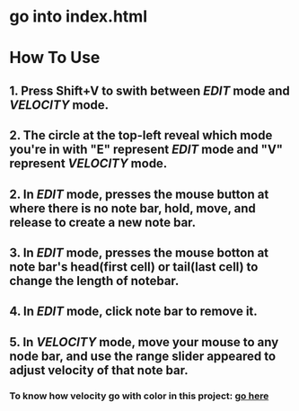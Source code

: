 # go into index.html

# How To Use

## 1. Press Shift+V to swith between *EDIT* mode and *VELOCITY* mode. 
## 2. The circle at the top-left reveal which mode you're in with "E" represent *EDIT* mode and "V" represent *VELOCITY* mode.
## 2. In *EDIT* mode, presses the mouse button at where there is no note bar, hold, move, and release to create a new note bar.
## 3. In *EDIT* mode, presses the mouse botton at note bar's head(first cell) or tail(last cell) to change the length of notebar.
## 4. In *EDIT* mode, click note bar to remove it.
## 5. In *VELOCITY* mode, move your mouse to any node bar, and use the range slider appeared to adjust velocity of that note bar.

### To know how velocity go with color in this project: [go here](https://github.com/andrewhsugithub/pianotranscription/blob/webUI_001/webUI/editing/rgbculculate.png)
